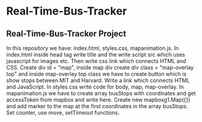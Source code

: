 # Real-Time-Bus-Tracker
## Real-Time-Bus-Tracker Project

In this repository we have: index.html, styles.css, mapanimation.js.
In index.html inside head tag write title and the write script src which uses javascript for images etc.
Then write css link which connects HTML and CSS.
Create div id = "map", inside map div create div class = "map-overlay top" and inside map-overlay top class we have to create button which is show stops between MIT and Harvard.
Write a link which connects HTML and JavaScript.
In styles.css write code for body, map, map-overlay.
In mapanimation.js we have to create array busStops with coordinates and get accessToken from mapbox and write here.
Create new mapboxg1.Map({}) and add marker to the map at the first coordinates in the array busStops.
Set counter, use move, setTimeout functions.
